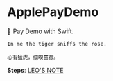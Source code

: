 # ApplePayDemo
 Pay Demo with Swift.

````
In me the tiger sniffs the rose.

心有猛虎，细嗅蔷薇。
````

**Steps**: [LEO'S NOTE](http://leodev.me/2016/03/04/iOS-Apple-Pay-Developer-Guide-1/)
